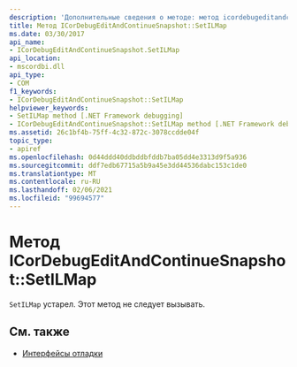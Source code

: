 ```yaml
---
description: 'Дополнительные сведения о методе: метод icordebugeditandcontinuesnapshot:: Setilmap-'
title: Метод ICorDebugEditAndContinueSnapshot::SetILMap
ms.date: 03/30/2017
api_name:
- ICorDebugEditAndContinueSnapshot.SetILMap
api_location:
- mscordbi.dll
api_type:
- COM
f1_keywords:
- ICorDebugEditAndContinueSnapshot::SetILMap
helpviewer_keywords:
- SetILMap method [.NET Framework debugging]
- ICorDebugEditAndContinueSnapshot::SetILMap method [.NET Framework debugging]
ms.assetid: 26c1bf4b-75ff-4c32-872c-3078ccdde04f
topic_type:
- apiref
ms.openlocfilehash: 0d44ddd40ddbddbfddb7ba05dd4e3313d9f5a936
ms.sourcegitcommit: ddf7edb67715a5b9a45e3dd44536dabc153c1de0
ms.translationtype: MT
ms.contentlocale: ru-RU
ms.lasthandoff: 02/06/2021
ms.locfileid: "99694577"
---
```

# <a name="icordebugeditandcontinuesnapshotsetilmap-method"></a>Метод ICorDebugEditAndContinueSnapshot::SetILMap

`SetILMap` устарел. Этот метод не следует вызывать.  
  
## <a name="see-also"></a>См. также

- [Интерфейсы отладки](debugging-interfaces.md)
